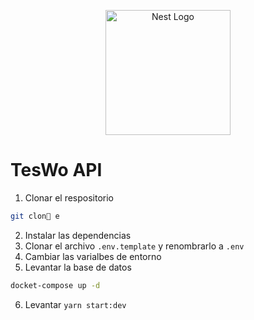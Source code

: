<p align="center">
  <a href="http://nestjs.com/" target="blank"><img src="https://nestjs.com/img/logo-small.svg" width="200" alt="Nest Logo" /></a>
</p>

# TesWo API

1. Clonar el respositorio

```sh
git clon e
```

2. Instalar las dependencias
3. Clonar el archivo `.env.template` y renombrarlo a `.env`
4. Cambiar las varialbes de entorno
5. Levantar la base de datos

```sh
docket-compose up -d
```

6. Levantar `yarn start:dev`
